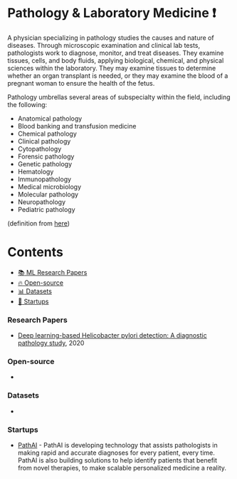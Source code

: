 # Pathology & Laboratory Medicine :heavy_exclamation_mark:
A physician specializing in pathology studies the causes and nature of diseases. Through microscopic examination and clinical lab tests, pathologists work to diagnose, monitor, and treat diseases. They examine tissues, cells, and body fluids, applying biological, chemical, and physical sciences within the laboratory. They may examine tissues to determine whether an organ transplant is needed, or they may examine the blood of a pregnant woman to ensure the health of the fetus.

Pathology umbrellas several areas of subspecialty within the field, including the following:

* Anatomical pathology
* Blood banking and transfusion medicine
* Chemical pathology
* Clinical pathology
* Cytopathology
* Forensic pathology
* Genetic pathology
* Hematology
* Immunopathology
* Medical microbiology
* Molecular pathology
* Neuropathology
* Pediatric pathology

(definition from [here](https://www.sgu.edu/blog/medical/ultimate-list-of-medical-specialties/))

# Contents 
- [:books: ML Research Papers](#research-papers)
- [:fire: Open-source](#open-source)
- [:bar_chart: Datasets](#datasets)
- [:eyes: Startups](#startups)

### Research Papers
- [Deep learning-based Helicobacter pylori detection: A diagnostic pathology study](https://www.medrxiv.org/content/10.1101/2020.08.23.20179010v1), 2020
### Open-source
- 
### Datasets
- 
### Startups
- [PathAI](https://www.pathai.com/) - PathAI is developing technology that assists pathologists in making rapid and accurate diagnoses for every patient, every time. PathAI is also building solutions to help identify patients that benefit from novel therapies, to make scalable personalized medicine a reality.
